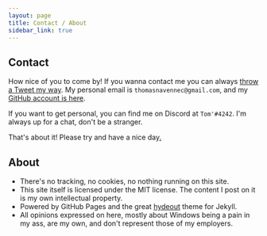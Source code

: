 ```yaml
---
layout: page
title: Contact / About
sidebar_link: true
---
```

## Contact
How nice of you to come by!  If you wanna contact me you can always [throw a Tweet my way](https://twitter.com/atomheartother). My personal email is `thomasnavennec@gmail.com`, and my [GitHub account is here](https://github.com/atomheartother).

If you want to get personal, you can find me on Discord at `Tom'#4242`. I'm always up for a chat, don't be a stranger.

That's about it! Please try and have a nice day[.](https://www.youtube.com/watch?v=Stg6fWCy6mA)

## About
- There's no tracking, no cookies, no nothing running on this site.
- This site itself is licensed under the MIT license. The content I post on it is my own intellectual property. 
- Powered by GitHub Pages and the great [hydeout](https://github.com/fongandrew/hydeout) theme for Jekyll.
- All opinions expressed on here, mostly about Windows being a pain in my ass, are my own, and don't represent those of my employers.